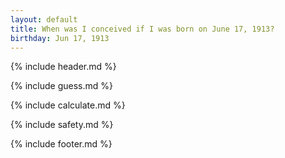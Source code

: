 ```yaml
---
layout: default
title: When was I conceived if I was born on June 17, 1913?
birthday: Jun 17, 1913
---
```


{% include header.md %}

{% include guess.md %}

{% include calculate.md %}

{% include safety.md %}

{% include footer.md %}



